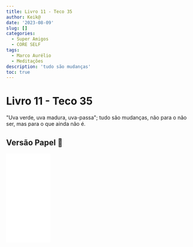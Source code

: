 ```yaml
---
title: Livro 11 - Teco 35
author: Keik@
date: '2023-08-09'
slug: []
categories:
  - Super Amigos
  - CORE SELF
tags:
  - Marco Aurélio
  - Meditações
description: 'tudo são mudanças'
toc: true
---
```


# Livro 11 - Teco 35

"Uva verde, uva madura, uva-passa"; tudo são mudanças, não para o não ser, mas para o que ainda não é.

## Versão Papel :book:
<iframe style="width:120px;height:240px;" marginwidth="0" marginheight="0" scrolling="no" frameborder="0" src="//ws-na.amazon-adsystem.com/widgets/q?ServiceVersion=20070822&OneJS=1&Operation=GetAdHtml&MarketPlace=BR&source=ss&ref=as_ss_li_til&ad_type=product_link&tracking_id=mundodekeika-20&language=pt_BR&marketplace=amazon&region=BR&placement=B092FVY4BB&asins=B092FVY4BB&linkId=37c5ec14221f61f811029aa88b520891&show_border=true&link_opens_in_new_window=true"></iframe>
